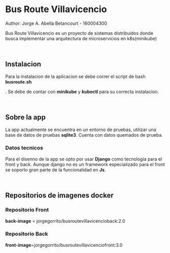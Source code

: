 <h1>Bus Route Villavicencio</h1>
<p>Author: Jorge A. Abella Betancourt - 160004300</p>
<p>Bus Route Villavicencio es un proyecto de sistemas distribuidos donde busca implementar una arquitectura de microservicios en k8s(minikube)</p>
</br>
<h2>Instalacion</h2>
<p>Para la instalacion de la aplicacion se debe correr el script de bash <strong>busroute.sh</strong></p>. Se debe de contar con <strong>minikube</strong> y <strong>kubectl</strong> para su correcta instalacion.</p>
</br>
<h2>Sobre la app</h2>
<p>La app actualmente se encuentra en un entorno de pruebas, utilizar una base de datos de pruebas <strong>sqlite3</strong>. Cuenta con datos quemados de prueba.</p>
<h3>Datos tecnicos</h3>
<p>Para el disenno de la app se opto por usar <strong>Django</strong> como tecnologia para el front y back. Aunque django no es un framework especializado para el front se soporto gran parte de la funcionalidad en <strong>Js</strong>.</p>

</br>
<h2>Repositorios de imagenes docker</h2>
<h3>Repositorio Front</h3>
<p><strong>back-image</strong> = jorgegorrito/busroutevillavicencioback:2.0</p>
<h3>Repositorio Back</h3>
<p><strong>front-image</strong>=jorgegorrito/busroutevillavicenciofront:3.0</p>